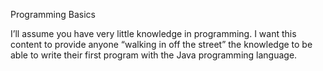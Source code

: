  Programming Basics

 I’ll assume you have very little knowledge in programming.  I want this content to provide anyone “walking in off the street” the knowledge to be able to write their first program with the Java programming language.


